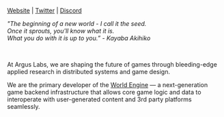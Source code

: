 [Website](https://argus.gg/) | [Twitter](https://twitter.com/ArgusLabs_)  | [Discord](https://discord.gg/arguslabs)

_"The beginning of a new world - I call it the seed.<br>
Once it sprouts, you'll know what it is.<br>
What you do with it is up to you.” - Kayaba Akihiko_

<br>

At Argus Labs, we are shaping the future of games through bleeding-edge applied research in distributed systems and game design. 

We are the primary developer of the [World Engine](https://github.com/argus-labs/world-engine) — a next-generation game backend infrastructure that allows core game logic and data to interoperate with user-generated content and 3rd party platforms seamlessly.
